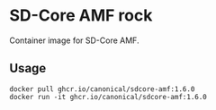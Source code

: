 # SD-Core AMF rock

Container image for SD-Core AMF.

## Usage

```console
docker pull ghcr.io/canonical/sdcore-amf:1.6.0
docker run -it ghcr.io/canonical/sdcore-amf:1.6.0
```

